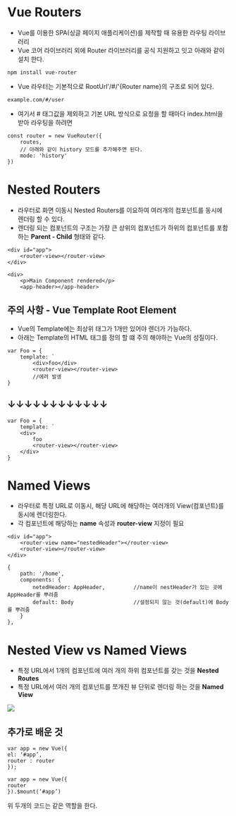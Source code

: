 Vue Routers
=====
* Vue를 이용한 SPA(싱글 페이지 애플리케이션)를 제작할 때 유용한 라우팅 라이브러리
* Vue 코어 라이브러리 외에 Router 라이브러리를 공식 지원하고 잇고 아래와 같이 설치 한다.
```
npm install vue-router
```

* Vue 라우터는 기본적으로 RootUrl'/#/'{Router name}의 구조로 되어 있다.
```
example.com/#/user
```
* 여기서 # 태그값을 제외하고 기본 URL 방식으로 요청을 할 때마다 index.html을 받아 라우팅을 하려면
```
const router = new VueRouter({
    routes,
    // 아래와 같이 history 모드를 추가해주면 된다.
    mode: 'history'
})
```

Nested Routers
===============
* 라우터로 화면 이동시 Nested Routers를 이요하여 여러개의 컴포넌트를 동시에 렌더링 할 수 있다.
* 렌더링 되는 컴포넌트의 구조는 가장 큰 상위의 컴포넌트가 하위의 컴포넌트를 포함하는 **Parent - Child** 형태와 같다.
```
<div id="app">
    <router-view></router-view>
</div>

<div>
    <p>Main Component rendered</p>
    <app-header></app-header>
```

주의 사항 - Vue Template Root Element
----
* Vue의 Template에는 최상위 태그가 1개만 있어야 렌더가 가능하다.
* 아래는 Template의 HTML 태그를 정의 할 떄 주의 해야하는 Vue의 성질이다.
```
var Foo = {
    template: `
        <div>foo</div>
        <router-view></router-view>
        //에러 발생
}
```
## ↓↓↓↓↓↓↓↓↓↓↓↓
```
var Foo = {
    template: `
    <div>
        foo
        <router-view></router-view>
    </div>
}
```

Named Views
========
* 라우터로 특정 URL로 이동시, 해당 URL에 해당하는 여러개의 View(컴포넌트)를 동시에 렌더링한다.
* 각 컴포넌트에 해당하는  **name** 속성과 **router-view** 지정이 필요
```
<div id="app">
    <router-view name="nestedHeader"></router-view>
    <router-view></router-view>
</div>
```
```
{
    path: '/home',
    components: {
        netedHeader: AppHeader,         //name이 nestHeader가 있는 곳에 AppHeader를 뿌려줌
        default: Body                   //설정되지 않는 것(default)에 Body를 뿌려줌
    }
},
```
Nested View vs Named Views
=========================
* 특정 URL에서 1개의 컴포넌트에 여러 개의 하위 컴포넌트를 갖는 것을 **Nested Routes**
* 특정 URL에서 여러 개의 컴포넌트를 쪼개진 뷰 단위로 렌더링 하는 것을 **Named View**

<img src="https://joshua1988.github.io/images/posts/web/vuejs/namedview-nestedroutes.png">


추가로 배운 것
----
```
var app = new Vue({
el: ‘#app’,
router : router
});
```
```
var app = new Vue({
router
}).$mount(‘#app’)
```
위 두개의 코드는 같은 역할을 한다.
